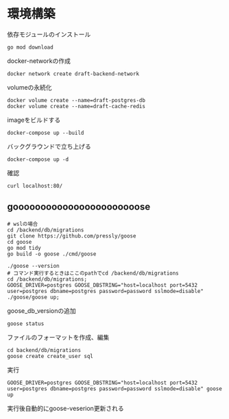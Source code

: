 # 環境構築

依存モジュールのインストール

```
go mod download
```

docker-networkの作成

```
docker network create draft-backend-network
```

volumeの永続化

```
docker volume create --name=draft-postgres-db
docker volume create --name=draft-cache-redis
```

imageをビルドする

```
docker-compose up --build
```

バックグラウンドで立ち上げる

```
docker-compose up -d
```

確認

```
curl localhost:80/
```

## gooooooooooooooooooooooose

```
# wslの場合
cd /backend/db/migrations
git clone https://github.com/pressly/goose
cd goose
go mod tidy
go build -o goose ./cmd/goose

./goose --version
# コマンド実行するときはここのpathでcd /backend/db/migrations
cd /backend/db/migrations;
GOOSE_DRIVER=postgres GOOSE_DBSTRING="host=localhost port=5432 user=postgres dbname=postgres password=password sslmode=disable" ./goose/goose up;
```

goose_db_versionの追加

```
goose status
```

ファイルのフォーマットを作成、編集

```
cd backend/db/migrations
goose create create_user sql
```

実行

```
GOOSE_DRIVER=postgres GOOSE_DBSTRING="host=localhost port=5432 user=postgres dbname=postgres password=password sslmode=disable" goose up
```

実行後自動的にgoose-veserion更新される